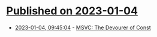 # [Published on 2023-01-04](index.md)

* [2023-01-04, 09:45:04](https://news.ycombinator.com/item?id=34243785) - [MSVC: The Devourer of Const](https://ibob.bg/blog/2023/01/04/msvc-allows-moving-from-const/)
